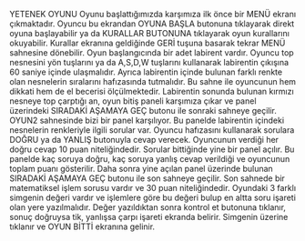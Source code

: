 YETENEK OYUNU
Oyunu başlattığımızda karşımıza ilk önce bir MENÜ ekranı çıkmaktadır. Oyuncu bu ekrandan OYUNA BAŞLA butonuna tıklayarak direkt oyuna başlayabilir ya da KURALLAR BUTONUNA tıklayarak oyun kurallarını okuyabilir. Kurallar ekranına geldiğinde GERİ tuşuna basarak tekrar MENÜ sahnesine dönebilir. 
Oyun başlangıcında bir adet labirent vardır. Oyuncu top nesnesini yön tuşlarını ya da A,S,D,W tuşlarını kullanarak labirentin çıkışına 60 saniye içinde ulaşmalıdır. Ayrıca labirentin içinde bulunan farklı renkte olan nesnelerin sıralarını hafızasında tutmalıdır. Bu sahne ile oyuncunun hem dikkati hem de el becerisi ölçülmektedir.
Labirentin sonunda bulunan kırmızı nesneye top çarptığı an, oyun bitiş paneli karşımıza çıkar ve panel üzerindeki SIRADAKİ AŞAMAYA GEÇ butonu ile sonraki sahneye geçilir. 
OYUN2 sahnesinde bizi bir panel karşılıyor. Bu panelde labirentin içindeki nesnelerin renkleriyle ilgili sorular var. Oyuncu hafızasını kullanarak sorulara DOĞRU ya da YANLIŞ butonuyla cevap verecek. Oyuncunun verdiği her doğru cevap 10 puan niteliğindedir.
Sorular bittiğinde yine bir panel açılır. Bu panelde kaç soruya doğru, kaç soruya yanlış cevap verildiği ve oyuncunun toplam puanı gösterilir. Daha sonra yine açılan panel üzerinde bulunan SIRADAKİ AŞAMAYA GEÇ butonu ile son sahneye geçilir.
Son sahnede bir matematiksel işlem sorusu vardır ve 30 puan niteliğindedir. Oyundaki 3 farklı simgenin değeri vardır ve işlemlere göre bu değeri bulup en altta soru işareti olan yere yazılmalıdır. Değer yazıldıktan sonra kontrol et butonuna tıklanır, sonuç doğruysa tik, yanlışsa çarpı işareti ekranda belirir. Simgenin üzerine tıklanır ve OYUN BİTTİ  ekranına gelinir.
